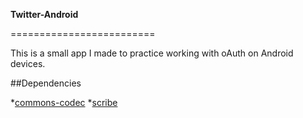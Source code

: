 **Twitter-Android**

=========================

This is a small app I made to practice working with oAuth on Android devices.

##Dependencies

*[commons-codec](http://commons.apache.org/codec)
*[scribe](https://github.com/fernandezpablo85/scribe-java)